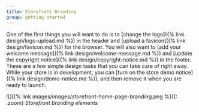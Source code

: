```yaml
---
title: Storefront Branding
group: getting-started
---
```


One of the first things you will want to do is to [change the logo]({% link design/logo-upload.md %}) in the header and [upload a favicon]({% link design/favicon.md %}) for the browser. You will also want to [add your welcome message]({% link design/welcome-message.md %}) and [update the copyright notice]({% link design/copyright-notice.md %}) in the footer. These are a few simple design tasks that you can take care of right away. While your store is in development, you can [turn on the store demo notice]({% link design/demo-notice.md %}), and then remove it when you are ready to launch.

![]({% link images/images/storefront-home-page-branding.png %}){: .zoom}
_Storefront branding elements_

